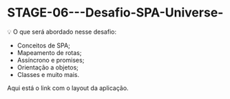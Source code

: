 # STAGE-06---Desafio-SPA-Universe-

<aside>
💡 O que será abordado nesse desafio:

- Conceitos de SPA;
- Mapeamento de rotas;
- Assíncrono e promises;
- Orientação a objetos;
- Classes e muito mais.

</aside>

Aqui está o link com o layout da aplicação.
